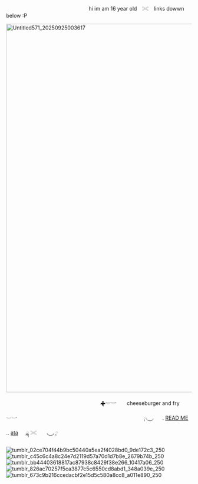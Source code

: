 
　　　　　　　　　　　　　　　　hi im am 16 year old ⠀𓏵⠀ links dowwn below :P

<img width="1280" height="1000" alt="Untitled571_20250925003617" src="https://github.com/user-attachments/assets/88b5c7e3-c7bc-4698-bcee-e937f3adbbab" />

　　　　　　　　　　　　　　　　　　 ྐ✚𓎟𓎡　　cheeseburger and fry　　𓎟𓎡
　　　　　　　　　　　　　　　　　　　　　　　  ⠀ ༙◟ ͜ ◞　⠀. [READ ME](https://docs.google.com/document/d/1MQu1Ryz4iK3uSaoXaiXlzQttN0FPDRFG5SzQdj6PJ10/edit?usp=sharing) ..  [ata](https://meateaters.atabook.org/) 　  ྐ 𓏵　　◟ ͜ ◞ ༙
                         
 ![tumblr_02ce704f44b9bc50440a5ea2f4028bd0_9de172c3_250](https://github.com/user-attachments/assets/a15df2b3-b7ae-48fe-842c-24738dda5814)![tumblr_c45c6c4a8c24e7d2119d57a70d1d7b8e_2679b74b_250](https://github.com/user-attachments/assets/9c051a3b-f2d7-466a-a555-87c2b952da57)![tumblr_bb44403618817ac87938c8429f38e266_10417a06_250](https://github.com/user-attachments/assets/73b6606d-b76e-47f9-a699-def82e87d4c4)![tumblr_826ac70257f5ca3877c5c6550cd8abd1_348a039e_250](https://github.com/user-attachments/assets/aea978f6-c939-4769-a68f-9e2c16778b5c)![tumblr_673c9b216ccedacbf2e15d5c580a8cc8_a011e890_250](https://github.com/user-attachments/assets/9a242d17-fc91-4983-8d69-635b0fb086e6)




<!--
**meateaterrs/meateaterrs** is a ✨ _special_ ✨ repository because its `README.md` (this file) appears on your GitHub profile.

Here are some ideas to get you started:

- 🔭 I’m currently working on ...
- 🌱 I’m currently learning ...
- 👯 I’m looking to collaborate on ...
- 🤔 I’m looking for help with ...
- 💬 Ask me about ...
- 📫 How to reach me: ...
- 😄 Pronouns: ...
- ⚡ Fun fact: ...
-->
